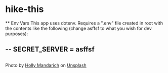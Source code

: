 # hike-this

** Env Vars
This app uses dotenv.  Requires a ".env" file created in root with the contents like the following (change asffsf to what you wish for dev purposes):

--
SECRET_SERVER = asffsf
--

##


<span>Photo by <a href="https://unsplash.com/@hollymandarich?utm_source=unsplash&amp;utm_medium=referral&amp;utm_content=creditCopyText">Holly Mandarich</a> on <a href="https://unsplash.com/s/photos/hiking?utm_source=unsplash&amp;utm_medium=referral&amp;utm_content=creditCopyText">Unsplash</a></span>



